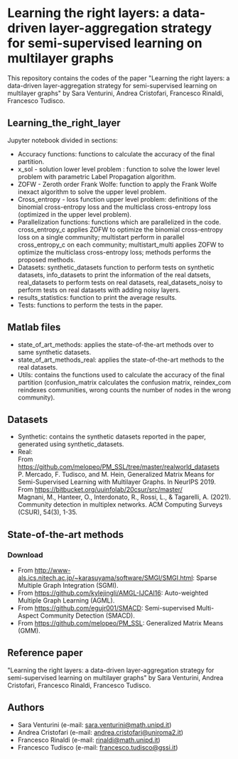 # Learning the right layers: a data-driven layer-aggregation strategy for semi-supervised learning on multilayer graphs
This repository contains the codes of the paper "Learning the right layers: a data-driven layer-aggregation strategy for semi-supervised learning on multilayer graphs" by Sara Venturini, Andrea Cristofari, Francesco Rinaldi, Francesco Tudisco.

## Learning_the_right_layer
Jupyter notebook divided in sections:
- Accuracy functions: functions to calculate the accuracy of the final partition.
- x_sol - solution lower level problem : function to solve the lower level problem with parametric Label Propagation algorithm.
- ZOFW - Zeroth order Frank Wolfe: function to apply the Frank Wolfe inexact algorithm to solve the upper level problem. 
- Cross_entropy - loss function upper level problem: definitions of the binomial cross-entropy loss and the multiclass cross-entropy loss (optimized in the upper level problem).
- Parallelization functions: functions which are parallelized in the code. cross_entropy_c applies ZOFW to optimize the binomial cross-entropy loss on a single community; multistart perform in parallel cross_entropy_c on each community; multistart_multi applies ZOFW to optimize the  multiclass cross-entropy loss; methods performs the proposed methods. 
- Datasets: synthetic_datasets function to perform tests on synthetic datasets, info_datasets to print the information of the real datsets, real_datasets to perform tests on real datasets, real_datasets_noisy to perform tests on real datasets with adding noisy layers. 
- results_statistics: function to print the average results. 
- Tests: functions to perform the tests in the paper.

## Matlab files
- state_of_art_methods: applies the state-of-the-art methods over to same synthetic datasets.
- state_of_art_methods_real: applies the state-of-the-art methods to the real datasets.
- Utils: contains the functions used to calculate the accuracy of the final partition (confusion_matrix calculates the confusion matrix, reindex_com reindexes communities, wrong counts the number of nodes in the wrong community). 

## Datasets
- Synthetic: contains the synthetic datasets reported in the paper, generated using synthetic_datasets.
- Real: \
From https://github.com/melopeo/PM_SSL/tree/master/realworld_datasets \
P. Mercado, F. Tudisco, and M. Hein, Generalized Matrix Means for Semi-Supervised Learning with Multilayer Graphs. In NeurIPS 2019.
From https://bitbucket.org/uuinfolab/20csur/src/master/ \
Magnani, M., Hanteer, O., Interdonato, R., Rossi, L., & Tagarelli, A. (2021). Community detection in multiplex networks. ACM Computing Surveys (CSUR), 54(3), 1-35.

## State-of-the-art methods 
### Download
- From http://www-als.ics.nitech.ac.jp/~karasuyama/software/SMGI/SMGI.html: Sparse Multiple Graph Integration (SGMI).
- From https://github.com/kylejingli/AMGL-IJCAI16: Auto-weighted Multiple Graph Learning (AGML).
- From https://github.com/egujr001/SMACD: Semi-supervised Multi-Aspect Community Detection (SMACD).
- From https://github.com/melopeo/PM_SSL: Generalized Matrix Means (GMM). 

## Reference paper
"Learning the right layers: a data-driven layer-aggregation strategy for semi-supervised learning on multilayer graphs" by Sara Venturini, Andrea Cristofari, Francesco Rinaldi, Francesco Tudisco.

## Authors
- Sara Venturini (e-mail: sara.venturini@math.unipd.it)
- Andrea Cristofari (e-mail: andrea.cristofari@uniroma2.it)
- Francesco Rinaldi (e-mail: rinaldi@math.unipd.it)
- Francesco Tudisco (e-mail: francesco.tudisco@gssi.it)
